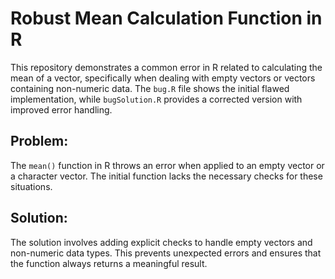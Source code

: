 # Robust Mean Calculation Function in R

This repository demonstrates a common error in R related to calculating the mean of a vector, specifically when dealing with empty vectors or vectors containing non-numeric data.  The `bug.R` file shows the initial flawed implementation, while `bugSolution.R` provides a corrected version with improved error handling.

## Problem:
The `mean()` function in R throws an error when applied to an empty vector or a character vector.  The initial function lacks the necessary checks for these situations. 

## Solution:
The solution involves adding explicit checks to handle empty vectors and non-numeric data types.  This prevents unexpected errors and ensures that the function always returns a meaningful result.